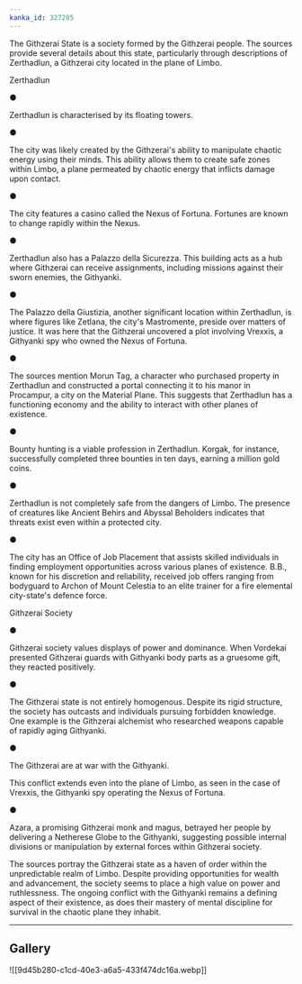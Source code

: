 ```yaml
---
kanka_id: 327205
---
```


The Githzerai State is a society formed by the Githzerai people. The sources provide several details about this state, particularly through descriptions of Zerthadlun, a Githzerai city located in the plane of Limbo.

Zerthadlun

●

Zerthadlun is characterised by its floating towers.

●

The city was likely created by the Githzerai's ability to manipulate chaotic energy using their minds. This ability allows them to create safe zones within Limbo, a plane permeated by chaotic energy that inflicts damage upon contact.

●

The city features a casino called the Nexus of Fortuna. Fortunes are known to change rapidly within the Nexus.

●

Zerthadlun also has a Palazzo della Sicurezza. This building acts as a hub where Githzerai can receive assignments, including missions against their sworn enemies, the Githyanki.

●

The Palazzo della Giustizia, another significant location within Zerthadlun, is where figures like Zetlana, the city's Mastromente, preside over matters of justice. It was here that the Githzerai uncovered a plot involving Vrexxis, a Githyanki spy who owned the Nexus of Fortuna.

●

The sources mention Morun Tag, a character who purchased property in Zerthadlun and constructed a portal connecting it to his manor in Procampur, a city on the Material Plane. This suggests that Zerthadlun has a functioning economy and the ability to interact with other planes of existence.

●

Bounty hunting is a viable profession in Zerthadlun. Korgak, for instance, successfully completed three bounties in ten days, earning a million gold coins.

●

Zerthadlun is not completely safe from the dangers of Limbo. The presence of creatures like Ancient Behirs and Abyssal Beholders indicates that threats exist even within a protected city.

●

The city has an Office of Job Placement that assists skilled individuals in finding employment opportunities across various planes of existence. B.B., known for his discretion and reliability, received job offers ranging from bodyguard to Archon of Mount Celestia to an elite trainer for a fire elemental city-state's defence force.

Githzerai Society

●

Githzerai society values displays of power and dominance. When Vordekai presented Githzerai guards with Githyanki body parts as a gruesome gift, they reacted positively.

●

The Githzerai state is not entirely homogenous. Despite its rigid structure, the society has outcasts and individuals pursuing forbidden knowledge. One example is the Githzerai alchemist who researched weapons capable of rapidly aging Githyanki.

●

The Githzerai are at war with the Githyanki.

 This conflict extends even into the plane of Limbo, as seen in the case of Vrexxis, the Githyanki spy operating the Nexus of Fortuna.

●

Azara, a promising Githzerai monk and magus, betrayed her people by delivering a Netherese Globe to the Githyanki, suggesting possible internal divisions or manipulation by external forces within Githzerai society.

The sources portray the Githzerai state as a haven of order within the unpredictable realm of Limbo. Despite providing opportunities for wealth and advancement, the society seems to place a high value on power and ruthlessness. The ongoing conflict with the Githyanki remains a defining aspect of their existence, as does their mastery of mental discipline for survival in the chaotic plane they inhabit.

---
## Gallery
![[9d45b280-c1cd-40e3-a6a5-433f474dc16a.webp]]